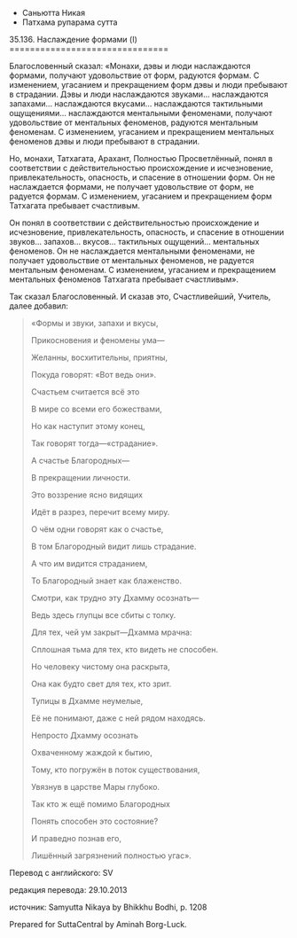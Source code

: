 









* Саньютта Никая
* Патхама рупарама сутта


35\.136\. Наслаждение формами \(I\)
\=\=\=\=\=\=\=\=\=\=\=\=\=\=\=\=\=\=\=\=\=\=\=\=\=\=\=\=\=\=\=



Благословенный сказал: «Монахи, дэвы и люди наслаждаются формами, получают удовольствие от форм, радуются формам\. С изменением, угасанием и прекращением форм дэвы и люди пребывают в страдании\. Дэвы и люди наслаждаются звуками… наслаждаются запахами… наслаждаются вкусами… наслаждаются тактильными ощущениями… наслаждаются ментальными феноменами, получают удовольствие от ментальных феноменов, радуются ментальным феноменам\. С изменением, угасанием и прекращением ментальных феноменов дэвы и люди пребывают в страдании\.


Но, монахи, Татхагата, Арахант, Полностью Просветлённый, понял в соответствии с действительностью происхождение и исчезновение, привлекательность, опасность, и спасение в отношении форм\. Он не наслаждается формами, не получает удовольствие от форм, не радуется формам\. С изменением, угасанием и прекращением форм Татхагата пребывает счастливым\.


Он понял в соответствии с действительностью происхождение и исчезновение, привлекательность, опасность, и спасение в отношении звуков… запахов… вкусов… тактильных ощущений… ментальных феноменов\. Он не наслаждается ментальными феноменами, не получает удовольствие от ментальных феноменов, не радуется ментальным феноменам\. С изменением, угасанием и прекращением ментальных феноменов Татхагата пребывает счастливым»\.


Так сказал Благословенный\. И сказав это, Счастливейший, Учитель, далее добавил:



> «Формы и звуки, запахи и вкусы,  
> 
> Прикосновения и феномены ума—  
> 
> Желанны, восхитительны, приятны,  
> 
> Покуда говорят: «Вот ведь они»\.  
> 
>   
> 
> Счастьем считается всё это  
> 
> В мире со всеми его божествами,  
> 
> Но как наступит этому конец,  
> 
> Так говорят тогда—«страдание»\.  
> 
>   
> 
> А счастье Благородных—  
> 
> В прекращении личности\.  
> 
> Это воззрение ясно видящих  
> 
> Идёт в разрез, перечит всему миру\.  
> 
>   
> 
> О чём одни говорят как о счастье,  
> 
> В том Благородный видит лишь страдание\.  
> 
> А что им видится страданием,  
> 
> То Благородный знает как блаженство\.  
> 
>   
> 
> Смотри, как трудно эту Дхамму осознать—  
> 
> Ведь здесь глупцы все сбиты с толку\.  
> 
> Для тех, чей ум закрыт—Дхамма мрачна:  
> 
> Сплошная тьма для тех, кто видеть не способен\.  
> 
>   
> 
> Но человеку чистому она раскрыта,  
> 
> Она как будто свет для тех, кто зрит\.  
> 
> Тупицы в Дхамме неумелые,  
> 
> Её не понимают, даже с ней рядом находясь\.  
> 
>   
> 
> Непросто Дхамму осознать  
> 
> Охваченному жаждой к бытию,  
> 
> Тому, кто погружён в поток существования,  
> 
> Увязнув в царстве Мары глубоко\.  
> 
>   
> 
> Так кто ж ещё помимо Благородных  
> 
> Понять способен это состояние?  
> 
> И праведно познав его,  
> 
> Лишённый загрязнений полностью угас»\.



Перевод с английского: SV


редакция перевода: 29\.10\.2013


источник: Samyutta Nikaya by Bhikkhu Bodhi, p\. 1208


Prepared for SuttaCentral by Aminah Borg\-Luck\.






